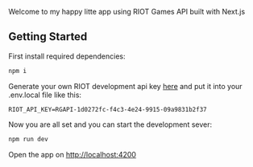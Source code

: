 Welcome to my happy litte app using RIOT Games API built with Next.js

## Getting Started

First install required dependencies:

```bash
npm i
```

Generate your own RIOT development api key [here](https://developer.riotgames.com/) and put it into your .env.local file like this:

```
RIOT_API_KEY=RGAPI-1d0272fc-f4c3-4e24-9915-09a9831b2f37
```

Now you are all set and you can start the development sever:

```bash
npm run dev
```

Open the app on [http://localhost:4200](http://localhost:4200)
